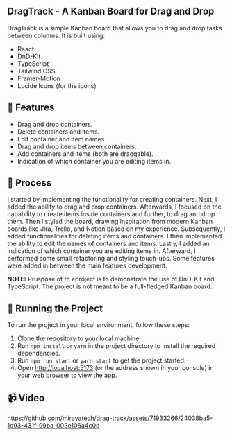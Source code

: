 ## DragTrack - A Kanban Board for Drag and Drop

DragTrack is a simple Kanban board that allows you to drag and drop tasks between columns. It is built using:

- React
- DnD-Kit
- TypeScript
- Tailwind CSS
- Framer-Motion
- Lucide Icons (for the icons)

## 👾 Features

- Drag and drop containers.
- Delete containers and items.
- Edit container and item names.
- Drag and drop items between containers.
- Add containers and items (both are draggable).
- Indication of which container you are editing items in.

## 📒 Process

I started by implementing the functionality for creating containers. Next, I added the ability to drag and drop containers. Afterwards, I focused on the capability to create items inside containers and further, to drag and drop them. Then I styled the board, drawing inspiration from modern Kanban boards like Jira, Trello, and Notion based on my experience. Subsequently, I added functionalities for deleting items and containers. I then implemented the ability to edit the names of containers and items. Lastly, I added an indication of which container you are editing items in. Afterward, I performed some small refactoring and styling touch-ups. Some features were added in between the main features development.

**NOTE:** Pruspose of th eproject is to demonstrate the use of DnD-Kit and TypeScript. The project is not meant to be a full-fledged Kanban board.

## 🚦 Running the Project

To run the project in your local environment, follow these steps:

1. Clone the repository to your local machine.
2. Run `npm install` or `yarn` in the project directory to install the required dependencies.
3. Run `npm run start` or `yarn start` to get the project started.
4. Open [http://localhost:5173](http://localhost:5173) (or the address shown in your console) in your web browser to view the app.

## 📹 Video

https://github.com/mirayatech/drag-track/assets/71933266/24038ba5-1d93-431f-99ba-003e106a4c0d



